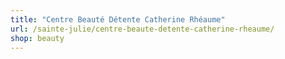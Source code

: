 ```yaml
---
title: "Centre Beauté Détente Catherine Rhéaume"
url: /sainte-julie/centre-beaute-detente-catherine-rheaume/
shop: beauty
---
```

